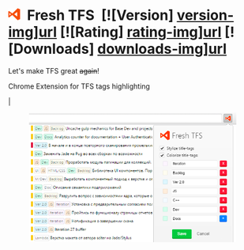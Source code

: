 # <span><img src='assets/logo.png' width='24'/> Fresh TFS [![Version] [version-img]][url] [![Rating] [rating-img]][url] [![Downloads] [downloads-img]][url]</span>
Let's make TFS great ~~again~~!


[version-img]: https://img.shields.io/chrome-web-store/v/nfefmjlaaohglofpdnhgeccegigjcalf.svg?label=version&colorB=44cc11
[downloads-img]: https://img.shields.io/chrome-web-store/d/nfefmjlaaohglofpdnhgeccegigjcalf.svg?colorB=44cc11
[rating-img]: https://img.shields.io/chrome-web-store/rating/nfefmjlaaohglofpdnhgeccegigjcalf.svg
[url]: https://chrome.google.com/webstore/detail/kinotracker/nfefmjlaaohglofpdnhgeccegigjcalf

Chrome Extension for TFS tags highlighting

| 

<p align='center'>
    <a title='Fresh TFS in Chrome Web Store' href='https://chrome.google.com/webstore/detail/fresh-tfs/nfefmjlaaohglofpdnhgeccegigjcalf'><img src='assets/screenshot.png' width='420'/></a>
</p>